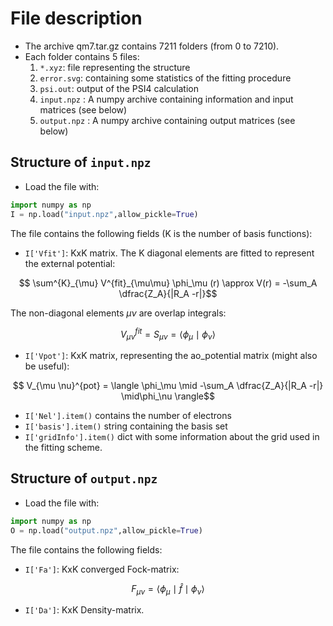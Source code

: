 # File description

- The archive qm7.tar.gz contains 7211 folders (from 0 to 7210). 
- Each folder contains 5 files:
    1. ``*.xyz``: file representing the structure
    2. ``error.svg``: containing some statistics of the fitting procedure 
    3. ``psi.out``: output of the PSI4 calculation 
    4. ``input.npz`` : A numpy archive containing information and input matrices (see below)
    5. ``output.npz`` : A numpy archive containing output matrices (see below)

## Structure of ``input.npz``
- Load the file with:
```python
import numpy as np
I = np.load("input.npz",allow_pickle=True)
```
The file contains the following fields (K is the number of basis functions):
- ``I['Vfit']``: KxK matrix. The K diagonal elements are fitted to represent the external potential:

```math
    \sum^{K}_{\mu} V^{fit}_{\mu\mu} \phi_\mu (r) \approx V(r) = -\sum_A \dfrac{Z_A}{|R_A -r|}
```

The non-diagonal elements $\mu \nu$ are overlap integrals:
```math
    V^{fit}_{\mu \nu} = S_{\mu \nu} = \langle \phi_\mu \mid \phi_\nu \rangle
```
- ``I['Vpot']``: KxK matrix, representing the ao_potential matrix (might also be useful):
```math
 V_{\mu \nu}^{pot} = \langle \phi_\mu \mid -\sum_A \dfrac{Z_A}{|R_A -r|} \mid\phi_\nu \rangle
``` 
- ``I['Nel'].item()`` contains the number of electrons
- ``I['basis'].item()`` string containing the basis set
- ``I['gridInfo'].item()`` dict with some information about the grid used in the fitting scheme.


## Structure of ``output.npz``
- Load the file with:
```python
import numpy as np
O = np.load("output.npz",allow_pickle=True)
```
The file contains the following fields:
- ``I['Fa']``: KxK converged Fock-matrix:
```math
F_{\mu \nu } = \langle \phi_\mu \mid \hat{f} \mid\phi_\nu \rangle
```
- ``I['Da']``: KxK Density-matrix.
